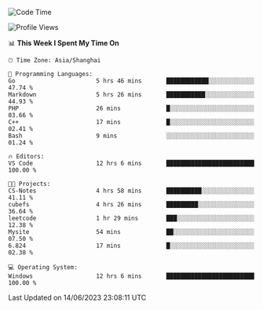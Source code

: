 <!--START_SECTION:waka-->
![Code Time](http://img.shields.io/badge/Code%20Time-988%20hrs%2050%20mins-blue)

![Profile Views](http://img.shields.io/badge/Profile%20Views-0-blue)

📊 **This Week I Spent My Time On** 

```text
🕑︎ Time Zone: Asia/Shanghai

💬 Programming Languages: 
Go                       5 hrs 46 mins       ████████████░░░░░░░░░░░░░   47.74 % 
Markdown                 5 hrs 26 mins       ███████████░░░░░░░░░░░░░░   44.93 % 
PHP                      26 mins             █░░░░░░░░░░░░░░░░░░░░░░░░   03.66 % 
C++                      17 mins             █░░░░░░░░░░░░░░░░░░░░░░░░   02.41 % 
Bash                     9 mins              ░░░░░░░░░░░░░░░░░░░░░░░░░   01.24 % 

🔥 Editors: 
VS Code                  12 hrs 6 mins       █████████████████████████   100.00 % 

🐱‍💻 Projects: 
CS-Notes                 4 hrs 58 mins       ██████████░░░░░░░░░░░░░░░   41.11 % 
cubefs                   4 hrs 26 mins       █████████░░░░░░░░░░░░░░░░   36.64 % 
leetcode                 1 hr 29 mins        ███░░░░░░░░░░░░░░░░░░░░░░   12.38 % 
Mysite                   54 mins             ██░░░░░░░░░░░░░░░░░░░░░░░   07.50 % 
6.824                    17 mins             █░░░░░░░░░░░░░░░░░░░░░░░░   02.38 % 

💻 Operating System: 
Windows                  12 hrs 6 mins       █████████████████████████   100.00 % 
```


 Last Updated on 14/06/2023 23:08:11 UTC
<!--END_SECTION:waka-->